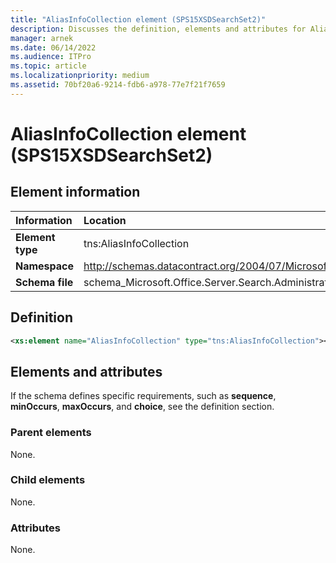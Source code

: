 ```yaml
---
title: "AliasInfoCollection element (SPS15XSDSearchSet2)"
description: Discusses the definition, elements and attributes for AliasInfoCollection element (SPS15XSDSearchSet2).
manager: arnek
ms.date: 06/14/2022
ms.audience: ITPro
ms.topic: article
ms.localizationpriority: medium
ms.assetid: 70bf20a6-9214-fdb6-a978-77e7f21f7659
---
```


# AliasInfoCollection element (SPS15XSDSearchSet2)

## Element information

|Information|Location|
|:-----|:-----|
|**Element type**  |tns:AliasInfoCollection   |
|**Namespace**  |http://schemas.datacontract.org/2004/07/Microsoft.Office.Server.Search.Administration   |
|**Schema file**  |schema_Microsoft.Office.Server.Search.Administration.xsd   |

## Definition

```XML
<xs:element name="AliasInfoCollection" type="tns:AliasInfoCollection"></xs:element>

```

## Elements and attributes

If the schema defines specific requirements, such as **sequence**, **minOccurs**, **maxOccurs**, and **choice**, see the definition section.

### Parent elements

None.

### Child elements

None.

### Attributes

None.
